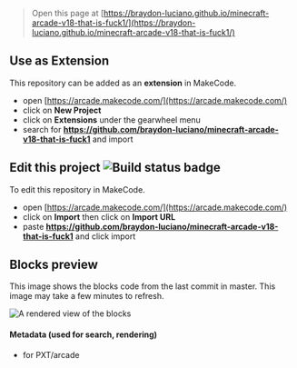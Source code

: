  


> Open this page at [https://braydon-luciano.github.io/minecraft-arcade-v18-that-is-fuck1/](https://braydon-luciano.github.io/minecraft-arcade-v18-that-is-fuck1/)

## Use as Extension

This repository can be added as an **extension** in MakeCode.

* open [https://arcade.makecode.com/](https://arcade.makecode.com/)
* click on **New Project**
* click on **Extensions** under the gearwheel menu
* search for **https://github.com/braydon-luciano/minecraft-arcade-v18-that-is-fuck1** and import

## Edit this project ![Build status badge](https://github.com/braydon-luciano/minecraft-arcade-v18-that-is-fuck1/workflows/MakeCode/badge.svg)

To edit this repository in MakeCode.

* open [https://arcade.makecode.com/](https://arcade.makecode.com/)
* click on **Import** then click on **Import URL**
* paste **https://github.com/braydon-luciano/minecraft-arcade-v18-that-is-fuck1** and click import

## Blocks preview

This image shows the blocks code from the last commit in master.
This image may take a few minutes to refresh.

![A rendered view of the blocks](https://github.com/braydon-luciano/minecraft-arcade-v18-that-is-fuck1/raw/master/.github/makecode/blocks.png)

#### Metadata (used for search, rendering)

* for PXT/arcade
<script src="https://makecode.com/gh-pages-embed.js"></script><script>makeCodeRender("{{ site.makecode.home_url }}", "{{ site.github.owner_name }}/{{ site.github.repository_name }}");</script>
